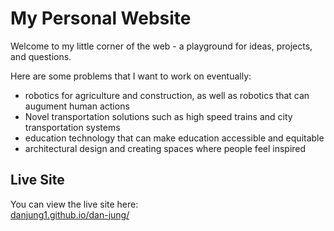 # My Personal Website

Welcome to my little corner of the web - a playground for ideas, projects, and questions.

Here are some problems that I want to work on eventually:
- robotics for agriculture and construction, as well as robotics that can augument human actions
- Novel transportation solutions such as high speed trains and city transportation systems
- education technology that can make education accessible and equitable
- architectural design and creating spaces where people feel inspired

## Live Site

You can view the live site here:  
[danjung1.github.io/dan-jung/](https://danjung1.github.io/dan-jung/)
